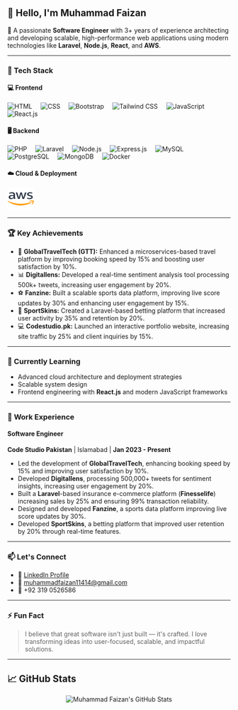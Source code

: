 ## 👋 Hello, I'm Muhammad Faizan

🔹 A passionate **Software Engineer** with 3+ years of experience architecting and developing scalable, high-performance web applications using modern technologies like **Laravel**, **Node.js**, **React**, and **AWS**.

---

### 🚀 Tech Stack

#### 💻 Frontend

<p align="left">
  <img src="https://cdn.jsdelivr.net/gh/devicons/devicon/icons/html5/html5-original.svg" alt="HTML" width="50" height="50" style="margin-right: 15px;"/>
  <img src="https://cdn.jsdelivr.net/gh/devicons/devicon/icons/css3/css3-original.svg" alt="CSS" width="50" height="50" style="margin-right: 15px;"/>
  <img src="https://cdn.jsdelivr.net/gh/devicons/devicon/icons/bootstrap/bootstrap-plain.svg" alt="Bootstrap" width="50" height="50" style="margin-right: 15px;"/>
  <img src="https://cdn.jsdelivr.net/gh/devicons/devicon@latest/icons/tailwindcss/tailwindcss-original.svg" alt="Tailwind CSS" width="50" height="50" style="margin-right: 15px;"/>
  <img src="https://cdn.jsdelivr.net/gh/devicons/devicon/icons/javascript/javascript-original.svg" alt="JavaScript" width="50" height="50" style="margin-right: 15px;"/>
  <img src="https://cdn.jsdelivr.net/gh/devicons/devicon/icons/react/react-original.svg" alt="React.js" width="50" height="50" style="margin-right: 15px;"/>
</p>

#### 🖥️ Backend

<p align="left">
  <img src="https://cdn.jsdelivr.net/gh/devicons/devicon/icons/php/php-original.svg" alt="PHP" width="50" height="50" style="margin-right: 15px;"/>
  <img src="https://cdn.jsdelivr.net/gh/devicons/devicon@latest/icons/laravel/laravel-original.svg" alt="Laravel" width="50" height="50" style="margin-right: 15px;"/>
  <img src="https://cdn.jsdelivr.net/gh/devicons/devicon/icons/nodejs/nodejs-original.svg" alt="Node.js" width="50" height="50" style="margin-right: 15px;"/>
  <img src="https://cdn.jsdelivr.net/gh/devicons/devicon/icons/express/express-original.svg" alt="Express.js" width="50" height="50" style="margin-right: 15px;"/>
  <img src="https://cdn.jsdelivr.net/gh/devicons/devicon/icons/mysql/mysql-original-wordmark.svg" alt="MySQL" width="50" height="50" style="margin-right: 15px;"/>
  <img src="https://cdn.jsdelivr.net/gh/devicons/devicon/icons/postgresql/postgresql-original-wordmark.svg" alt="PostgreSQL" width="50" height="50" style="margin-right: 15px;"/>
  <img src="https://cdn.jsdelivr.net/gh/devicons/devicon/icons/mongodb/mongodb-original.svg" alt="MongoDB" width="50" height="50" style="margin-right: 15px;"/>
  <img src="https://cdn.jsdelivr.net/gh/devicons/devicon/icons/docker/docker-original-wordmark.svg" alt="Docker" width="50" height="50" style="margin-right: 15px;"/>
</p>

#### ☁️ Cloud & Deployment

<p align="left">
  <img src="https://raw.githubusercontent.com/devicons/devicon/master/icons/amazonwebservices/amazonwebservices-original-wordmark.svg" alt="AWS" width="60" height="50" />
</p>

---

### 🏆 Key Achievements

- 🛫 **GlobalTravelTech (GTT):** Enhanced a microservices-based travel platform by improving booking speed by 15% and boosting user satisfaction by 10%.
- 📊 **Digitallens:** Developed a real-time sentiment analysis tool processing 500k+ tweets, increasing user engagement by 20%.
- ⚽ **Fanzine:** Built a scalable sports data platform, improving live score updates by 30% and enhancing user engagement by 15%.
- 🎯 **SportSkins:** Created a Laravel-based betting platform that increased user activity by 35% and retention by 20%.
- 💻 **Codestudio.pk:** Launched an interactive portfolio website, increasing site traffic by 25% and client inquiries by 15%.

---

### 🌱 Currently Learning

- Advanced cloud architecture and deployment strategies
- Scalable system design
- Frontend engineering with **React.js** and modern JavaScript frameworks

---

### 💼 **Work Experience**

#### **Software Engineer**  
**Code Studio Pakistan** | Islamabad | **Jan 2023 - Present**

- Led the development of **GlobalTravelTech**, enhancing booking speed by 15% and improving user satisfaction by 10%.
- Developed **Digitallens**, processing 500,000+ tweets for sentiment insights, increasing user engagement by 20%.
- Built a **Laravel**-based insurance e-commerce platform (**Finesselife**) increasing sales by 25% and ensuring 99% transaction reliability.
- Designed and developed **Fanzine**, a sports data platform improving live score updates by 30%.
- Developed **SportSkins**, a betting platform that improved user retention by 20% through real-time features.

---

### 📫 Let's Connect

- 🔗 [LinkedIn Profile](https://www.linkedin.com/in/muhammad-faizan-iqbal/)
- 📧 muhammadfaizan11414@gmail.com
- 📱 +92 319 0526586

---

### ⚡ Fun Fact

> I believe that great software isn't just built — it's crafted. I love transforming ideas into user-focused, scalable, and impactful solutions.

---

## 📈 GitHub Stats

<p align="center">
  <img src="https://github-readme-stats.vercel.app/api?username=userFaizan&show_icons=true&hide_title=true&count_private=true&hide=prs&theme=radical" alt="Muhammad Faizan's GitHub Stats"/>
</p>
